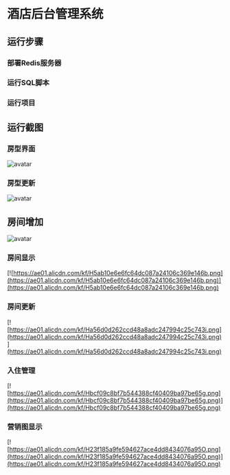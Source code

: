 # 酒店后台管理系统
## 运行步骤
### 部署Redis服务器
### 运行SQL脚本
### 运行项目
## 运行截图
### 房型界面
![avatar](https://ae01.alicdn.com/kf/H7557e06ffb7649e3acae00ef95fa668d4.png)
### 房型更新
![avatar](https://ae01.alicdn.com/kf/H4c49afc761374deca4e4820191ad96a4h.png)
## 房间增加
![avatar](https://ae01.alicdn.com/kf/H39043f3d2f5448abab1fd4dba384d784O.png)
### 房间显示
[![https://ae01.alicdn.com/kf/H5ab10e6e6fc64dc087a24106c369e146b.png](https://ae01.alicdn.com/kf/H5ab10e6e6fc64dc087a24106c369e146b.png)](https://ae01.alicdn.com/kf/H5ab10e6e6fc64dc087a24106c369e146b.png)
### 房间更新
[![https://ae01.alicdn.com/kf/Ha56d0d262ccd48a8adc247994c25c743i.png](https://ae01.alicdn.com/kf/Ha56d0d262ccd48a8adc247994c25c743i.png)](https://ae01.alicdn.com/kf/Ha56d0d262ccd48a8adc247994c25c743i.png)
### 入住管理
[![https://ae01.alicdn.com/kf/Hbcf09c8bf7b544388cf40409ba97be65g.png](https://ae01.alicdn.com/kf/Hbcf09c8bf7b544388cf40409ba97be65g.png)](https://ae01.alicdn.com/kf/Hbcf09c8bf7b544388cf40409ba97be65g.png)
### 营销图显示
[![https://ae01.alicdn.com/kf/H23f185a9fe594627ace4dd8434076a95O.png](https://ae01.alicdn.com/kf/H23f185a9fe594627ace4dd8434076a95O.png)](https://ae01.alicdn.com/kf/H23f185a9fe594627ace4dd8434076a95O.png)
